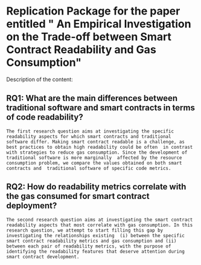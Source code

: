 # Replication Package for the paper entitled " An Empirical Investigation on the Trade-off between Smart Contract Readability and Gas Consumption"
Description of the content:
 ## RQ1: What are the main differences between traditional software and smart contracts in terms of code readability?
 `
The first research question aims at investigating the specific readability aspects for which smart contracts and traditional 
software differ. Making smart contract readable is a challenge, as best practices to obtain high readability could be often 
in contrast with strategies to reduce gas consumption. Since the development of traditional software is more marginally 
affected by the resource consumption problem, we compare the values obtained on both smart contracts and 
traditional software of specific code metrics.
 `
 ## RQ2: How do readability metrics correlate with the gas consumed for smart contract deployment?
   `
The second research question aims at investigating the smart contract readability aspects that most correlate with gas consumption.
In this research question, we attempt to start filling this gap by investigating the relationships existing 
(i) between the specific smart contract readability metrics and gas consumption and (ii) between each pair of readability metrics,
with the purpose of identifying the readability features that deserve attention during smart contract development.
 `

